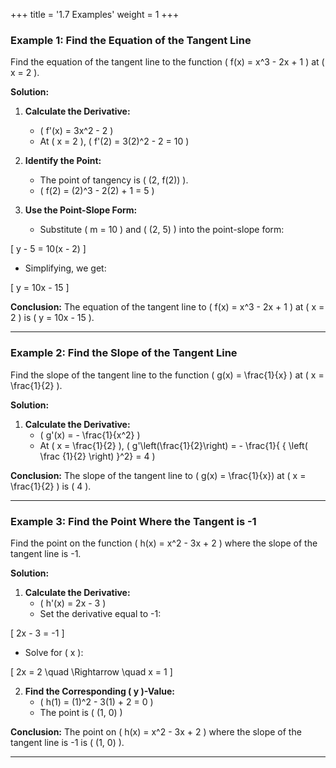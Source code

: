 +++
title = '1.7 Examples'
weight = 1
+++

### Example 1: Find the Equation of the Tangent Line

Find the equation of the tangent line to the function \( f(x) = x^3 - 2x + 1 \) at \( x = 2 \).

**Solution:**

1. **Calculate the Derivative:**
   - \( f'(x) = 3x^2 - 2 \)
   - At \( x = 2 \), \( f'(2) = 3(2)^2 - 2 = 10 \)

2. **Identify the Point:**
   - The point of tangency is \( (2, f(2)) \). 
   - \( f(2) = (2)^3 - 2(2) + 1 = 5 \)

3. **Use the Point-Slope Form:**
   - Substitute \( m = 10 \) and \( (2, 5) \) into the point-slope form:
     

\[
     y - 5 = 10(x - 2)
     \]


   - Simplifying, we get:
     

\[
     y = 10x - 15
     \]



**Conclusion:**
The equation of the tangent line to \( f(x) = x^3 - 2x + 1 \) at \( x = 2 \) is \( y = 10x - 15 \).

---

### Example 2: Find the Slope of the Tangent Line

Find the slope of the tangent line to the function \( g(x) = \frac{1}{x} \) at \( x = \frac{1}{2} \).

**Solution:**

1. **Calculate the Derivative:**
   - \( g'(x) = - \frac{1}{x^2} \)
   - At \( x = \frac{1}{2} \), \( g'\left(\frac{1}{2}\right) = - \frac{1}{ { \left( \frac {1}{2} \right) }^2} = 4 \)


**Conclusion:**
The slope of the tangent line to \( g(x) = \frac{1}{x}\) at \( x = \frac{1}{2} \) is \( 4 \).

---

### Example 3: Find the Point Where the Tangent is -1

Find the point on the function \( h(x) = x^2 - 3x + 2 \) where the slope of the tangent line is -1.

**Solution:**

1. **Calculate the Derivative:**
   - \( h'(x) = 2x - 3 \)
   - Set the derivative equal to -1:
     

\[
     2x - 3 = -1
     \]


   - Solve for \( x \):
     

\[
     2x = 2 \quad \Rightarrow \quad x = 1
     \]



2. **Find the Corresponding \( y \)-Value:**
   - \( h(1) = (1)^2 - 3(1) + 2 = 0 \)
   - The point is \( (1, 0) \)

**Conclusion:**
The point on \( h(x) = x^2 - 3x + 2 \) where the slope of the tangent line is -1 is \( (1, 0) \).

---

